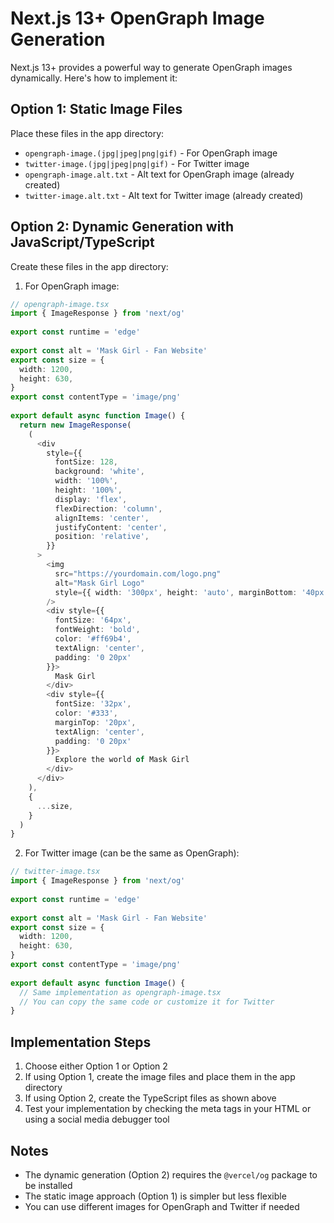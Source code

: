 # Next.js 13+ OpenGraph Image Generation

Next.js 13+ provides a powerful way to generate OpenGraph images dynamically. Here's how to implement it:

## Option 1: Static Image Files

Place these files in the app directory:
- `opengraph-image.(jpg|jpeg|png|gif)` - For OpenGraph image
- `twitter-image.(jpg|jpeg|png|gif)` - For Twitter image
- `opengraph-image.alt.txt` - Alt text for OpenGraph image (already created)
- `twitter-image.alt.txt` - Alt text for Twitter image (already created)

## Option 2: Dynamic Generation with JavaScript/TypeScript

Create these files in the app directory:

1. For OpenGraph image:
```typescript
// opengraph-image.tsx
import { ImageResponse } from 'next/og'
 
export const runtime = 'edge'
 
export const alt = 'Mask Girl - Fan Website'
export const size = {
  width: 1200,
  height: 630,
}
export const contentType = 'image/png'
 
export default async function Image() {
  return new ImageResponse(
    (
      <div
        style={{
          fontSize: 128,
          background: 'white',
          width: '100%',
          height: '100%',
          display: 'flex',
          flexDirection: 'column',
          alignItems: 'center',
          justifyContent: 'center',
          position: 'relative',
        }}
      >
        <img 
          src="https://yourdomain.com/logo.png" 
          alt="Mask Girl Logo"
          style={{ width: '300px', height: 'auto', marginBottom: '40px' }}
        />
        <div style={{ 
          fontSize: '64px', 
          fontWeight: 'bold',
          color: '#ff69b4',
          textAlign: 'center',
          padding: '0 20px'
        }}>
          Mask Girl
        </div>
        <div style={{ 
          fontSize: '32px', 
          color: '#333',
          marginTop: '20px',
          textAlign: 'center',
          padding: '0 20px'
        }}>
          Explore the world of Mask Girl
        </div>
      </div>
    ),
    {
      ...size,
    }
  )
}
```

2. For Twitter image (can be the same as OpenGraph):
```typescript
// twitter-image.tsx
import { ImageResponse } from 'next/og'
 
export const runtime = 'edge'
 
export const alt = 'Mask Girl - Fan Website'
export const size = {
  width: 1200,
  height: 630,
}
export const contentType = 'image/png'
 
export default async function Image() {
  // Same implementation as opengraph-image.tsx
  // You can copy the same code or customize it for Twitter
}
```

## Implementation Steps

1. Choose either Option 1 or Option 2
2. If using Option 1, create the image files and place them in the app directory
3. If using Option 2, create the TypeScript files as shown above
4. Test your implementation by checking the meta tags in your HTML or using a social media debugger tool

## Notes

- The dynamic generation (Option 2) requires the `@vercel/og` package to be installed
- The static image approach (Option 1) is simpler but less flexible
- You can use different images for OpenGraph and Twitter if needed

